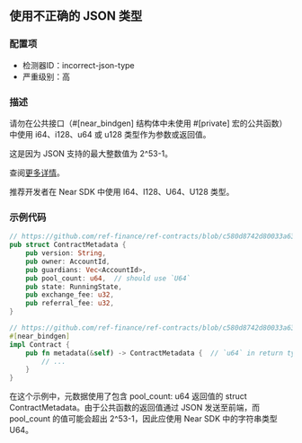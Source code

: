 
## 使用不正确的 JSON 类型

### 配置项

* 检测器ID：incorrect-json-type
* 严重级别：高

### 描述

请勿在公共接口（#[near_bindgen] 结构体中未使用 #[private] 宏的公共函数）中使用 i64、i128、u64 或 u128 类型作为参数或返回值。

这是因为 JSON 支持的最大整数值为 2^53-1。

查阅[更多详情](https://2ality.com/2012/04/number-encoding.html)。

推荐开发者在 Near SDK 中使用 I64、I128、U64、U128 类型。

### 示例代码

```rust
// https://github.com/ref-finance/ref-contracts/blob/c580d8742d80033a630a393180163ab70f9f3c94/ref-exchange/src/views.rs#L15
pub struct ContractMetadata {
    pub version: String,
    pub owner: AccountId,
    pub guardians: Vec<AccountId>,
    pub pool_count: u64,  // should use `U64`
    pub state: RunningState,
    pub exchange_fee: u32,
    pub referral_fee: u32,
}

// https://github.com/ref-finance/ref-contracts/blob/c580d8742d80033a630a393180163ab70f9f3c94/ref-exchange/src/views.rs#L171
#[near_bindgen]
impl Contract {
    pub fn metadata(&self) -> ContractMetadata {  // `u64` in return type
        // ...
    }
}
```

在这个示例中，元数据使用了包含 pool_count: u64 返回值的 struct ContractMetadata。由于公共函数的返回值通过 JSON 发送至前端，而 pool_count 的值可能会超出 2^53-1，因此应使用 Near SDK 中的字符串类型 U64。
